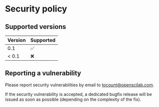 # Security policy

## Supported versions

| Version       | Supported          |
| ------------- | ------------------ |
| 0.1           | :white_check_mark: |
| < 0.1         | :x:                |

## Reporting a vulnerability

Please report security vulnerabilities by email to [tocount@openscilab.com](mailto:tocount@openscilab.com "tocount@openscilab.com").

If the security vulnerability is accepted, a dedicated bugfix release will be issued as soon as possible (depending on the complexity of the fix).